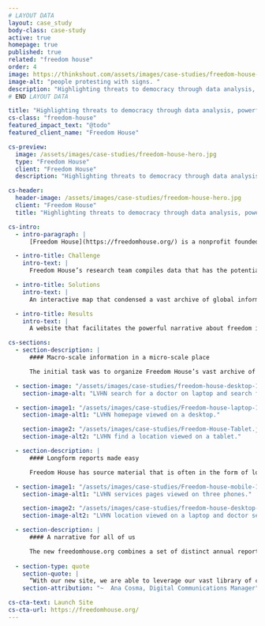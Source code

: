```yaml
---
# LAYOUT DATA
layout: case_study
body-class: case-study
active: true
homepage: true
published: true
related: "freedom house"
order: 4
image: https://thinkshout.com/assets/images/case-studies/freedom-house-hero.jpg
image-alt: "people protesting with signs. "
description: "Highlighting threats to democracy through data analysis, powerful visualizations, and impactful storytelling."
# END LAYOUT DATA

title: "Highlighting threats to democracy through data analysis, powerful visualizations, and impactful storytelling"
cs-class: "freedom-house"
featured_impact_text: "@todo"
featured_client_name: "Freedom House"

cs-preview:
  image: /assets/images/case-studies/freedom-house-hero.jpg
  type: "Freedom House"
  client: "Freedom House"
  description: "Highlighting threats to democracy through data analysis, powerful visualizations, and impactful storytelling"

cs-header:
  header-image: /assets/images/case-studies/freedom-house-hero.jpg
  client: "Freedom House"
  title: "Highlighting threats to democracy through data analysis, powerful visualizations, and impactful storytelling"

cs-intro:
  - intro-paragraph: |
      [Freedom House](https://freedomhouse.org/) is a nonprofit founded on the core conviction that freedom flourishes in democratic nations where governments are accountable to their people; the rule of law prevails; and freedoms of expression, association, and belief, as well as respect for the rights of women, minorities, and historically marginalized groups, are guaranteed.

  - intro-title: Challenge
    intro-text: |
      Freedom House’s research team compiles data that has the potential to shine a spotlight on nations with eroding democracies and protect freedom, but their aging website lacked the capacity and flexibility to leverage that data to tell the powerful stories needed to make change.

  - intro-title: Solutions
    intro-text: |
      An interactive map that condensed a vast archive of global information into an easily navigable place.

  - intro-title: Results
    intro-text: |
      A website that facilitates the powerful narrative about freedom in the world that's used by policy makers, the media, and activists.

cs-sections:
  - section-description: |
      #### Macro-scale information in a micro-scale place

      The initial task was to organize Freedom House’s vast archive of content into a concise, easy-to-navigate information architecture, categorizing all of their content by issue, country, and policy. Given Freedom House’s global focus, we created a unified map-based interactive visualization that combined key data attributes across reports, decades, topics, and trends. The map tells an immediate, powerful story about the state of democratic, digital, and press freedoms in every nation, and is a wayfinding tool to learn more from the source material.

  - section-image: "/assets/images/case-studies/freedom-house-desktop-1.jpg"
    section-image-alt: "LVHN search for a doctor on laptop and search for a location on phone"

  - section-image1: "/assets/images/case-studies/Freedom-house-laptop-1.jpg"
    section-image-alt1: "LVHN homepage viewed on a desktop."

    section-image2: "/assets/images/case-studies/Freedom-House-Tablet.jpg"
    section-image-alt2: "LVHN find a location viewed on a tablet."

  - section-description: |
      #### Longform reports made easy

      Freedom House has source material that is often in the form of longform reports, so we prioritized balancing the need between flexible structures and easy-to-use administrative tools enabling the editorial team to create compelling long form reports. Due to the complex editorial workflows, we needed a way to import the reports into the CMS from the team’s collaboration tools. We created an innovative importer that first imports the reports into a Google Doc, and then into the CMS—including all needed headings, visual assets, and block styles.

  - section-image1: "/assets/images/case-studies/Freedom-house-mobile-1.jpg"
    section-image-alt1: "LVHN services pages viewed on three phones."

    section-image2: "/assets/images/case-studies/freedom-house-desktop-mobile.jpg"
    section-image-alt2: "LVHN location viewed on a laptop and doctor search viewed on phone."

  - section-description: |
      #### A narrative for all of us

      The new freedomhouse.org combines a set of distinct annual reports into a powerful narrative about the state of freedom in the world. It informs policy makers and the media— all while driving users to take action. The research teams have the tools to publish compelling reports which, taken together, tell the story of what happens when freedoms erode, helping to hold governments to account.
      
  - section-type: quote
    section-quote: |
      “With our new site, we are able to leverage our vast library of content and resources to more accurately convey our findings, insights and policy recommendations. Rather than a jumbled collection of discreet resources, our new website reveals a more coherent picture about the decline of freedom around the world and the state of global democracy. Nowhere is that more evident than on our new interactive map that seamlessly highlights different research indicators that tell the story of freedom around the world.”
    section-attribution: "~  Ana Cosma, Digital Communications Manager"

cs-cta-text: Launch Site
cs-cta-url: https://freedomhouse.org/
---
```

